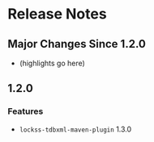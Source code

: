 # Release Notes

## Major Changes Since 1.2.0

*   (highlights go here)

## 1.2.0

### Features

*   `lockss-tdbxml-maven-plugin` 1.3.0
